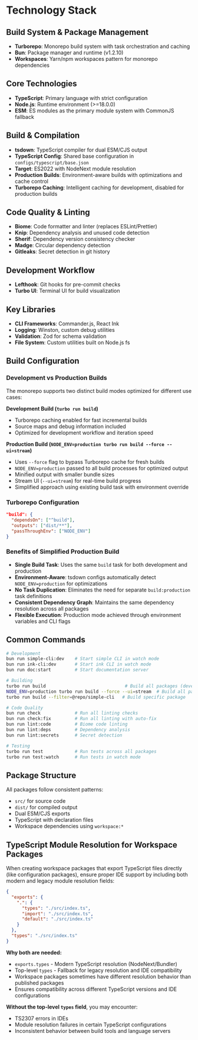 # Technology Stack

## Build System & Package Management

- **Turborepo**: Monorepo build system with task orchestration and caching
- **Bun**: Package manager and runtime (v1.2.10)
- **Workspaces**: Yarn/npm workspaces pattern for monorepo dependencies

## Core Technologies

- **TypeScript**: Primary language with strict configuration
- **Node.js**: Runtime environment (>=18.0.0)
- **ESM**: ES modules as the primary module system with CommonJS fallback

## Build & Compilation

- **tsdown**: TypeScript compiler for dual ESM/CJS output
- **TypeScript Config**: Shared base configuration in `configs/typescript/base.json`
- **Target**: ES2022 with NodeNext module resolution
- **Production Builds**: Environment-aware builds with optimizations and cache control
- **Turborepo Caching**: Intelligent caching for development, disabled for production builds

## Code Quality & Linting

- **Biome**: Code formatter and linter (replaces ESLint/Prettier)
- **Knip**: Dependency analysis and unused code detection
- **Sherif**: Dependency version consistency checker
- **Madge**: Circular dependency detection
- **Gitleaks**: Secret detection in git history

## Development Workflow

- **Lefthook**: Git hooks for pre-commit checks
- **Turbo UI**: Terminal UI for build visualization

## Key Libraries

- **CLI Frameworks**: Commander.js, React Ink
- **Logging**: Winston, custom debug utilities
- **Validation**: Zod for schema validation
- **File System**: Custom utilities built on Node.js fs

## Build Configuration

### Development vs Production Builds

The monorepo supports two distinct build modes optimized for different use cases:

**Development Build (`turbo run build`)**
- Turborepo caching enabled for fast incremental builds
- Source maps and debug information included
- Optimized for development workflow and iteration speed

**Production Build (`NODE_ENV=production turbo run build --force --ui=stream`)**
- Uses `--force` flag to bypass Turborepo cache for fresh builds
- `NODE_ENV=production` passed to all build processes for optimized output
- Minified output with smaller bundle sizes
- Stream UI (`--ui=stream`) for real-time build progress
- Simplified approach using existing build task with environment override

### Turborepo Configuration

```json
"build": {
  "dependsOn": ["^build"],
  "outputs": ["dist/**"],
  "passThroughEnv": ["NODE_ENV"]
}
```

### Benefits of Simplified Production Build

- **Single Build Task**: Uses the same `build` task for both development and production
- **Environment-Aware**: tsdown configs automatically detect `NODE_ENV=production` for optimizations
- **No Task Duplication**: Eliminates the need for separate `build:production` task definitions
- **Consistent Dependency Graph**: Maintains the same dependency resolution across all packages
- **Flexible Execution**: Production mode achieved through environment variables and CLI flags

## Common Commands

```bash
# Development
bun run simple-cli:dev    # Start simple CLI in watch mode
bun run ink-cli:dev       # Start ink CLI in watch mode
bun run doc:start         # Start documentation server

# Building
turbo run build                              # Build all packages (development mode with caching)
NODE_ENV=production turbo run build --force --ui=stream  # Build all packages (production mode, no cache)
turbo run build --filter=@repo/simple-cli   # Build specific package

# Code Quality
bun run check             # Run all linting checks
bun run check:fix         # Run all linting with auto-fix
bun run lint:code         # Biome code linting
bun run lint:deps         # Dependency analysis
bun run lint:secrets      # Secret detection

# Testing
turbo run test            # Run tests across all packages
turbo run test:watch      # Run tests in watch mode
```

## Package Structure

All packages follow consistent patterns:
- `src/` for source code
- `dist/` for compiled output
- Dual ESM/CJS exports
- TypeScript with declaration files
- Workspace dependencies using `workspace:*`

## TypeScript Module Resolution for Workspace Packages

When creating workspace packages that export TypeScript files directly (like configuration packages), ensure proper IDE support by including both modern and legacy module resolution fields:

```json
{
  "exports": {
    ".": {
      "types": "./src/index.ts",
      "import": "./src/index.ts",
      "default": "./src/index.ts"
    }
  },
  "types": "./src/index.ts"
}
```

**Why both are needed:**
- `exports.types` - Modern TypeScript resolution (NodeNext/Bundler)
- Top-level `types` - Fallback for legacy resolution and IDE compatibility
- Workspace packages sometimes have different resolution behavior than published packages
- Ensures compatibility across different TypeScript versions and IDE configurations

**Without the top-level `types` field**, you may encounter:
- TS2307 errors in IDEs
- Module resolution failures in certain TypeScript configurations
- Inconsistent behavior between build tools and language servers